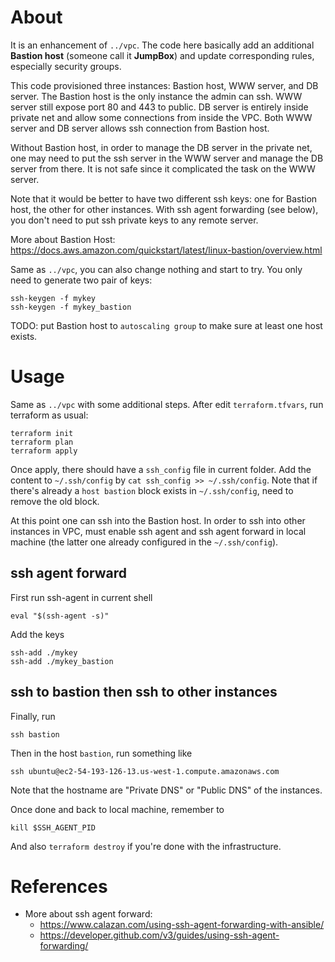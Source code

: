 # About
It is an enhancement of `../vpc`. The code here basically add an additional **Bastion host** 
(someone call it **JumpBox**) and update corresponding rules, especially security groups.

This code provisioned three instances: Bastion host, WWW server, and DB server.  The
Bastion host is the only instance the admin can ssh. WWW server still expose port 80 and
443 to public. DB server is entirely inside private net and allow some connections from
inside the VPC. Both WWW server and DB server allows ssh connection from Bastion host.

Without Bastion host, in order to manage the DB server in the private net, one may need to
put the ssh server in the WWW server and manage the DB server from there. It is not safe
since it complicated the task on the WWW server.

Note that it would be better to have two different ssh keys: one for Bastion host, the
other for other instances. With ssh agent forwarding (see below), you don't need to put
ssh private keys to any remote server.

More about Bastion Host: 
https://docs.aws.amazon.com/quickstart/latest/linux-bastion/overview.html 

Same as `../vpc`, you can also change nothing and start to try. You only need to generate
two pair of keys:
```
ssh-keygen -f mykey
ssh-keygen -f mykey_bastion
```

TODO: put Bastion host to `autoscaling group` to make sure at least one host exists.


# Usage
Same as `../vpc` with some additional steps. After edit `terraform.tfvars`, run
terraform as usual:
```
terraform init
terraform plan
terraform apply
```

Once apply, there should have a `ssh_config` file in current folder. Add the
content to `~/.ssh/config` by `cat ssh_config >> ~/.ssh/config`.  Note that if
there's already a `host bastion` block exists in `~/.ssh/config`, need to
remove the old block.

At this point one can ssh into the Bastion host. In order to ssh into other
instances in VPC, must enable ssh agent and ssh agent forward in local machine
(the latter one already configured in the `~/.ssh/config`).

## ssh agent forward
First run ssh-agent in current shell
```
eval "$(ssh-agent -s)"
```

Add the keys
```
ssh-add ./mykey
ssh-add ./mykey_bastion
```

## ssh to bastion then ssh to other instances
Finally, run 
```
ssh bastion
```

Then in the host `bastion`, run something like
```
ssh ubuntu@ec2-54-193-126-13.us-west-1.compute.amazonaws.com
```
Note that the hostname are "Private DNS" or "Public DNS" of the instances.

Once done and back to local machine, remember to 
```
kill $SSH_AGENT_PID
```

And also `terraform destroy` if you're done with the infrastructure.



# References
* More about ssh agent forward:
  - https://www.calazan.com/using-ssh-agent-forwarding-with-ansible/
  - https://developer.github.com/v3/guides/using-ssh-agent-forwarding/

